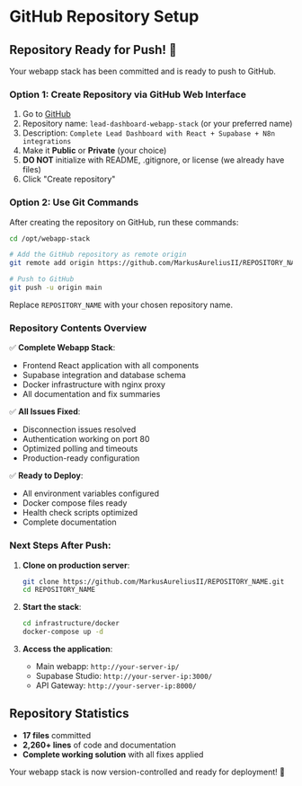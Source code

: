 # GitHub Repository Setup

## Repository Ready for Push! 🚀

Your webapp stack has been committed and is ready to push to GitHub.

### Option 1: Create Repository via GitHub Web Interface

1. Go to [GitHub](https://github.com/new)
2. Repository name: `lead-dashboard-webapp-stack` (or your preferred name)
3. Description: `Complete Lead Dashboard with React + Supabase + N8n integrations`
4. Make it **Public** or **Private** (your choice)
5. **DO NOT** initialize with README, .gitignore, or license (we already have files)
6. Click "Create repository"

### Option 2: Use Git Commands

After creating the repository on GitHub, run these commands:

```bash
cd /opt/webapp-stack

# Add the GitHub repository as remote origin
git remote add origin https://github.com/MarkusAureliusII/REPOSITORY_NAME.git

# Push to GitHub
git push -u origin main
```

Replace `REPOSITORY_NAME` with your chosen repository name.

### Repository Contents Overview

✅ **Complete Webapp Stack**:
- Frontend React application with all components
- Supabase integration and database schema
- Docker infrastructure with nginx proxy
- All documentation and fix summaries

✅ **All Issues Fixed**:
- Disconnection issues resolved
- Authentication working on port 80
- Optimized polling and timeouts
- Production-ready configuration

✅ **Ready to Deploy**:
- All environment variables configured
- Docker compose files ready
- Health check scripts optimized
- Complete documentation

### Next Steps After Push:

1. **Clone on production server**:
   ```bash
   git clone https://github.com/MarkusAureliusII/REPOSITORY_NAME.git
   cd REPOSITORY_NAME
   ```

2. **Start the stack**:
   ```bash
   cd infrastructure/docker
   docker-compose up -d
   ```

3. **Access the application**:
   - Main webapp: `http://your-server-ip/`
   - Supabase Studio: `http://your-server-ip:3000/`
   - API Gateway: `http://your-server-ip:8000/`

## Repository Statistics
- **17 files** committed
- **2,260+ lines** of code and documentation
- **Complete working solution** with all fixes applied

Your webapp stack is now version-controlled and ready for deployment! 🎉